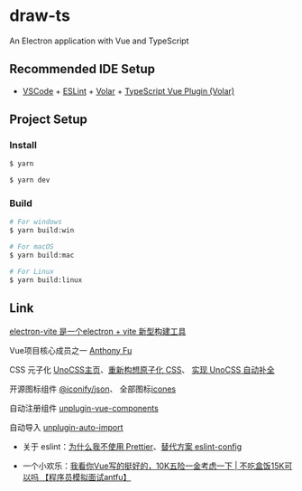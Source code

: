 # draw-ts

An Electron application with Vue and TypeScript

## Recommended IDE Setup

- [VSCode](https://code.visualstudio.com/) + [ESLint](https://marketplace.visualstudio.com/items?itemName=dbaeumer.vscode-eslint) + [Volar](https://marketplace.visualstudio.com/items?itemName=Vue.volar) + [TypeScript Vue Plugin (Volar)](https://marketplace.visualstudio.com/items?itemName=Vue.vscode-typescript-vue-plugin)

## Project Setup

### Install

```bash
$ yarn
```

```bash
$ yarn dev
```

### Build

```bash
# For windows
$ yarn build:win

# For macOS
$ yarn build:mac

# For Linux
$ yarn build:linux
```

## Link

[electron-vite 是一个electron + vite 新型构建工具](https://cn-evite.netlify.app/)

Vue项目核心成员之一 [Anthony Fu](https://antfu.me/)

CSS 元子化 [UnoCSS主页](https://unocss.dev/)、[重新构想原子化 CSS](https://antfu.me/posts/reimagine-atomic-css-zh)、 [实现 UnoCSS 自动补全](https://www.bilibili.com/video/BV1y3411W7YG/?spm_id_from=333.999.0.0&vd_source=8d8b9daa275ea2eb92a1c4b9a802af8c)

开源图标组件 [@iconify/json](<[@iconify/json](https://iconify.design/)>)、 全部图标[icones](https://icones.js.org/)

自动注册组件 [unplugin-vue-components](https://github.com/unplugin/unplugin-vue-components)

自动导入 [unplugin-auto-import](https://github.com/unplugin/unplugin-auto-import)

- 关于 eslint：[为什么我不使用 Prettier](https://antfu.me/posts/why-not-prettier-zh)、[替代方案 eslint-config](https://github.com/antfu/eslint-config)

- 一个小欢乐：[我看你Vue写的挺好的，10K五险一金考虑一下 | 不吃盒饭15K可以吗 【程序员模拟面试antfu】](https://www.bilibili.com/video/BV1TY4y1p783/?spm_id_from=333.999.0.0&vd_source=8d8b9daa275ea2eb92a1c4b9a802af8c)
